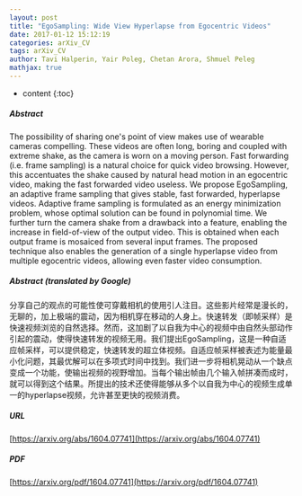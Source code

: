 ```yaml
---
layout: post
title: "EgoSampling: Wide View Hyperlapse from Egocentric Videos"
date: 2017-01-12 15:12:19
categories: arXiv_CV
tags: arXiv_CV
author: Tavi Halperin, Yair Poleg, Chetan Arora, Shmuel Peleg
mathjax: true
---
```


* content
{:toc}

##### Abstract
The possibility of sharing one's point of view makes use of wearable cameras compelling. These videos are often long, boring and coupled with extreme shake, as the camera is worn on a moving person. Fast forwarding (i.e. frame sampling) is a natural choice for quick video browsing. However, this accentuates the shake caused by natural head motion in an egocentric video, making the fast forwarded video useless. We propose EgoSampling, an adaptive frame sampling that gives stable, fast forwarded, hyperlapse videos. Adaptive frame sampling is formulated as an energy minimization problem, whose optimal solution can be found in polynomial time. We further turn the camera shake from a drawback into a feature, enabling the increase in field-of-view of the output video. This is obtained when each output frame is mosaiced from several input frames. The proposed technique also enables the generation of a single hyperlapse video from multiple egocentric videos, allowing even faster video consumption.

##### Abstract (translated by Google)
分享自己的观点的可能性使可穿戴相机的使用引人注目。这些影片经常是漫长的，无聊的，加上极端的震动，因为相机穿在移动的人身上。快速转发（即帧采样）是快速视频浏览的自然选择。然而，这加剧了以自我为中心的视频中由自然头部动作引起的震动，使得快速转发的视频无用。我们提出EgoSampling，这是一种自适应帧采样，可以提供稳定，快速转发的超立体视频。自适应帧采样被表述为能量最小化问题，其最优解可以在多项式时间中找到。我们进一步将相机晃动从一个缺点变成一个功能，使输出视频的视野增加。当每个输出帧由几个输入帧拼凑而成时，就可以得到这个结果。所提出的技术还使得能够从多个以自我为中心的视频生成单一的hyperlapse视频，允许甚至更快的视频消费。

##### URL
[https://arxiv.org/abs/1604.07741](https://arxiv.org/abs/1604.07741)

##### PDF
[https://arxiv.org/pdf/1604.07741](https://arxiv.org/pdf/1604.07741)

